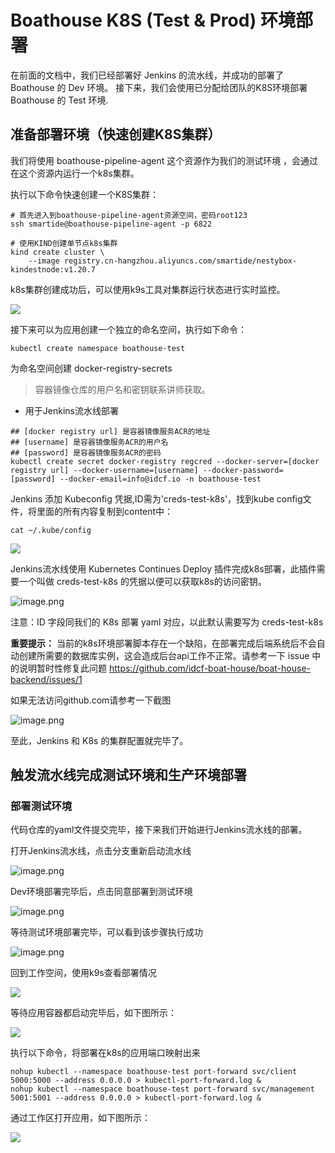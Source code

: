 # Boathouse K8S (Test & Prod) 环境部署

在前面的文档中，我们已经部署好 Jenkins 的流水线，并成功的部署了 Boathouse 的 Dev 环境。
接下来，我们会使用已分配给团队的K8S环境部署 Boathouse 的 Test 环境.

## 准备部署环境（快速创建K8S集群）

我们将使用 boathouse-pipeline-agent 这个资源作为我们的测试环境 ，会通过在这个资源内运行一个k8s集群。

执行以下命令快速创建一个K8S集群：

```
# 首先进入到boathouse-pipeline-agent资源空间，密码root123
ssh smartide@boathouse-pipeline-agent -p 6822

# 使用KIND创建单节点k8s集群
kind create cluster \
    --image registry.cn-hangzhou.aliyuncs.com/smartide/nestybox-kindestnode:v1.20.7
```

k8s集群创建成功后，可以使用k9s工具对集群运行状态进行实时监控。

![](images/20221026154426.png)  



接下来可以为应用创建一个独立的命名空间，执行如下命令：


```shell
kubectl create namespace boathouse-test
```

    
   
为命名空间创建 docker-registry-secrets

> 容器镜像仓库的用户名和密钥联系讲师获取。

- 用于Jenkins流水线部署

```shell
## [docker registry url] 是容器镜像服务ACR的地址
## [username] 是容器镜像服务ACR的用户名
## [password] 是容器镜像服务ACR的密码
kubectl create secret docker-registry regcred --docker-server=[docker registry url] --docker-username=[username] --docker-password=[password] --docker-email=info@idcf.io -n boathouse-test
```
    
Jenkins 添加 Kubeconfig 凭据,ID需为'creds-test-k8s'，找到kube config文件，将里面的所有内容复制到content中：

```
cat ~/.kube/config 
```

![](images/20221026173438.png)  

Jenkins流水线使用 Kubernetes Continues Deploy 插件完成k8s部署，此插件需要一个叫做 creds-test-k8s 的凭据以便可以获取k8s的访问密钥。
    
![image.png](images/k8s-04.png)

注意：ID 字段同我们的 K8s 部署 yaml 对应，以此默认需要写为 creds-test-k8s

**重要提示：** 当前的k8s环境部署脚本存在一个缺陷，在部署完成后端系统后不会自动创建所需要的数据库实例，这会造成后台api工作不正常。请参考一下 issue 中的说明暂时性修复此问题 https://github.com/idcf-boat-house/boat-house-backend/issues/1

如果无法访问github.com请参考一下截图

![image.png](images/k8s-db-issue.png)


至此，Jenkins 和 K8s 的集群配置就完毕了。

## 触发流水线完成测试环境和生产环境部署

### 部署测试环境

代码仓库的yaml文件提交完毕，接下来我们开始进行Jenkins流水线的部署。

打开Jenkins流水线，点击分支重新启动流水线

![image.png](images/k8s-12.png)

Dev环境部署完毕后，点击同意部署到测试环境

![image.png](images/k8s-05.png)

等待测试环境部署完毕，可以看到该步骤执行成功

![image.png](images/k8s-06.png)

回到工作空间，使用k9s查看部署情况

![](images/20221026173749.png)  


等待应用容器都启动完毕后，如下图所示：

![](images/20221026202950.png)  


执行以下命令，将部署在k8s的应用端口映射出来

```
nohup kubectl --namespace boathouse-test port-forward svc/client 5000:5000 --address 0.0.0.0 > kubectl-port-forward.log &
nohup kubectl --namespace boathouse-test port-forward svc/management 5001:5001 --address 0.0.0.0 > kubectl-port-forward.log &
```


通过工作区打开应用，如下图所示：

![](images/20221026203157.png)  